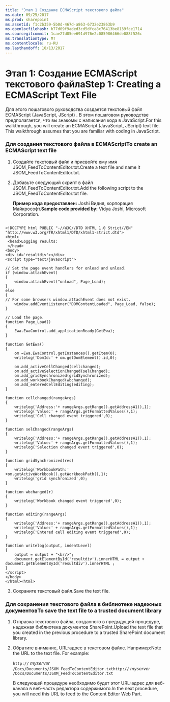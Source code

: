 ```yaml
---
title: "Этап 1 Создание ECMAScript текстового файла"
ms.date: 09/25/2017
ms.prod: sharepoint
ms.assetid: f1c2b359-5b0d-467d-a863-6732e23863b9
ms.openlocfilehash: b77d09f9aded3cd5dfca8c76413be8139fce1714
ms.sourcegitcommit: 1cae27d85ee691d976e2c085986466de088f526c
ms.translationtype: MT
ms.contentlocale: ru-RU
ms.lasthandoff: 10/13/2017
---
```

# <a name="step-1-creating-a-ecmascript-text-file"></a><span data-ttu-id="3011c-102">Этап 1: Создание ECMAScript текстового файла</span><span class="sxs-lookup"><span data-stu-id="3011c-102">Step 1: Creating a ECMAScript Text File</span></span>

<span data-ttu-id="3011c-p101">Для этого пошагового руководства создается текстовый файл ECMAScript (JavaScript, JScript) . В этом пошаговом руководстве предполагается, что вы знакомы с написания кода в JavaScript.</span><span class="sxs-lookup"><span data-stu-id="3011c-p101">For this walkthrough, you will create an ECMAScript (JavaScript, JScript) text file. This walkthrough assumes that you are familiar with coding in JavaScript.</span></span> 
  
    
    


### <a name="to-create-an-ecmascript-text-file"></a><span data-ttu-id="3011c-105">Для создания текстового файла в ECMAScript</span><span class="sxs-lookup"><span data-stu-id="3011c-105">To create an ECMAScript text file</span></span>


1. <span data-ttu-id="3011c-106">Создайте текстовый файл и присвойте ему имя JSOM_FeedToContentEditor.txt.</span><span class="sxs-lookup"><span data-stu-id="3011c-106">Create a text file and name it JSOM_FeedToContentEditor.txt.</span></span>
    
  
2. <span data-ttu-id="3011c-107">Добавьте следующий скрипт в файл JSOM_FeedToContentEditor.txt.</span><span class="sxs-lookup"><span data-stu-id="3011c-107">Add the following script to the JSOM_FeedToContentEditor.txt file.</span></span>
    
    <span data-ttu-id="3011c-108">**Пример кода предоставлен:** Joshi Видия, корпорация Майкрософт.</span><span class="sxs-lookup"><span data-stu-id="3011c-108">**Sample code provided by:** Vidya Joshi, Microsoft Corporation.</span></span>
    


```
  
<!DOCTYPE html PUBLIC "-//W3C//DTD XHTML 1.0 Strict//EN" "http://www.w3.org/TR/xhtml1/DTD/xhtml1-strict.dtd">
<html>
 <head>Logging results:
 </head>
<body>
<div id='resultdiv'></div>
<script type="text/javascript">         

// Set the page event handlers for onload and unload.
if (window.attachEvent) 
{
    window.attachEvent("onload", Page_Load);
} 
else 
{
// For some browsers window.attachEvent does not exist.
    window.addEventListener("DOMContentLoaded", Page_Load, false);
}

// Load the page. 
function Page_Load() 
{
    Ewa.EwaControl.add_applicationReady(GetEwa);
}

function GetEwa()
{
    om =Ewa.EwaControl.getInstances().getItem(0);
    writelog('DomId:' + om.getDomElement().id,0);

    om.add_activeCellChanged(cellchanged);
    om.add_activeSelectionChanged(selChanged);
    om.add_gridSynchronized(gridSynchronized);
    om.add_workbookChanged(wbchanged);
    om.add_enteredCellEditing(editing);
}

function cellchanged(rangeArgs)
{
    writelog('Address:'+ rangeArgs.getRange().getAddressA1(),1);
    writelog('Value:' + rangeArgs.getFormattedValues(),1);
    writelog('Cell changed event triggered',0);
}

function selChanged(rangeArgs)
{
    writelog('Address:'+ rangeArgs.getRange().getAddressA1(),1);
    writelog('Value:' + rangeArgs.getFormattedValues(),1);
    writelog('Selection changed event triggered',0);
}

function gridSynchronized(res)
{
    writelog('WorkbookPath:' +om.getActiveWorkbook().getWorkbookPath(),1);
    writelog('grid synchronized',0);
}

function wbchanged(r)
{
    writelog('Workbook changed event triggered',0);
}

function editing(rangeArgs)
{
    writelog('Address:'+ rangeArgs.getRange().getAddressA1(),1);
    writelog('Value:' + rangeArgs.getFormattedValues(),1);
    writelog('Entered cell editing event triggered',0);
}

function writelog(output, indentLevel)
{
    output = output + "<br/>";
    document.getElementById('resultdiv').innerHTML = output + document.getElementById('resultdiv').innerHTML ;
}
</script>  
</body>
</html><html> 

```

3. <span data-ttu-id="3011c-109">Сохраните текстовый файл.</span><span class="sxs-lookup"><span data-stu-id="3011c-109">Save the text file.</span></span>
    
  

### <a name="to-save-the-text-file-to-a-trusted-document-library"></a><span data-ttu-id="3011c-110">Для сохранения текстового файла в библиотеке надежных документов</span><span class="sxs-lookup"><span data-stu-id="3011c-110">To save the text file to a trusted document library</span></span>


1. <span data-ttu-id="3011c-111">Отправка текстового файла, созданного в предыдущей процедуре, надежная библиотека документов SharePoint.</span><span class="sxs-lookup"><span data-stu-id="3011c-111">Upload the text file that you created in the previous procedure to a trusted SharePoint document library.</span></span> 
    
  
2. <span data-ttu-id="3011c-p102">Обратите внимание, URL-адрес в текстовом файле. Например:</span><span class="sxs-lookup"><span data-stu-id="3011c-p102">Note the URL to the text file. For example:</span></span>
    
     <span data-ttu-id="3011c-114">`http://` _myserver_ `/Docs/Documents/JSOM_FeedToContentEditor.txt`</span><span class="sxs-lookup"><span data-stu-id="3011c-114">`http://` _myserver_ `/Docs/Documents/JSOM_FeedToContentEditor.txt`</span></span>
    
    <span data-ttu-id="3011c-115">В следующей процедуре необходимо будет этот URL-адрес для веб-канала в веб-часть редактора содержимого.</span><span class="sxs-lookup"><span data-stu-id="3011c-115">In the next procedure, you will need this URL to feed to the Content Editor Web Part.</span></span>
    
  

